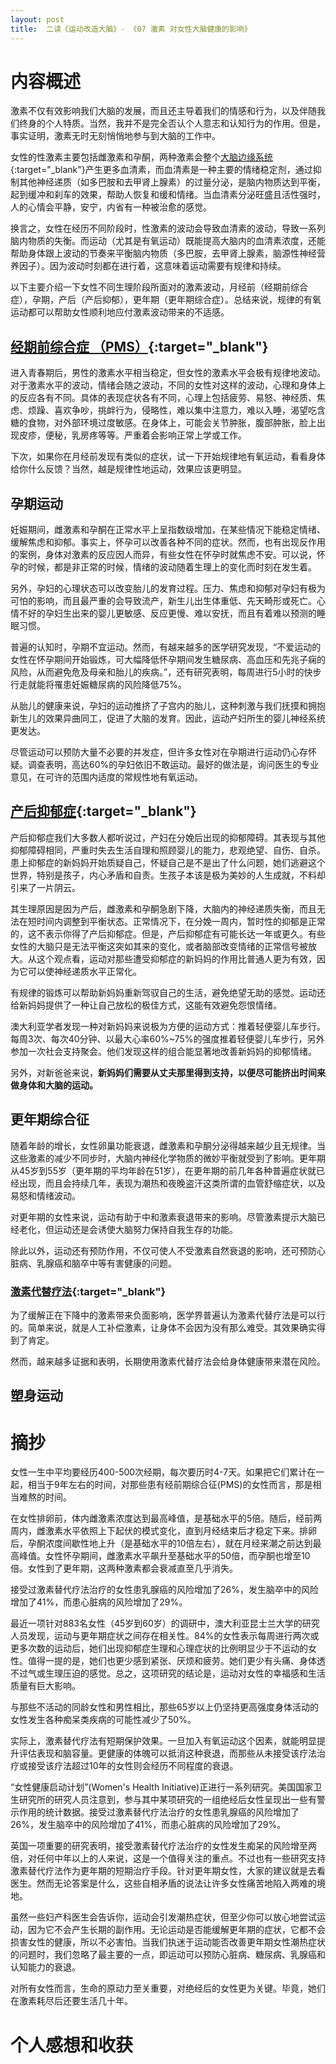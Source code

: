 ```yaml
---
layout: post
title:  二读《运动改造大脑》- 《07 激素 对女性大脑健康的影响》
---
```

# 内容概述

激素不仅有效影响我们大脑的发展，而且还主导着我们的情感和行为，以及伴随我们终身的个人特质。当然，我并不是完全否认个人意志和认知行为的作用。但是，事实证明，激素无时无刻悄悄地参与到大脑的工作中。

女性的性激素主要包括雌激素和孕酮，两种激素会整个[大脑边缘系统](https://chatgpt.com/share/6724132a-78f8-800c-8e21-0723ffd29bc5){:target="_blank"}产生更多血清素，而血清素是一种主要的情绪稳定剂，通过抑制其他神经递质（如多巴胺和去甲肾上腺素）的过量分泌，是脑内物质达到平衡，起到缓冲和刹车的效果，帮助人恢复和缓和情绪。当血清素分泌旺盛且活性强时，人的心情会平静，安宁，内省有一种被治愈的感觉。

换言之，女性在经历不同阶段时，性激素的波动会导致血清素的波动，导致一系列脑内物质的失衡。而运动（尤其是有氧运动）既能提高大脑内的血清素浓度，还能帮助身体跟上波动的节奏来平衡脑内物质（多巴胺，去甲肾上腺素，脑源性神经营养因子）。因为波动时刻都在进行着，这意味着运动需要有规律和持续。

以下主要介绍一下女性不同生理阶段所面对的激素波动，月经前（经期前综合症），孕期，产后（产后抑郁），更年期（更年期综合症）。总结来说，规律的有氧运动都可以帮助女性顺利地应付激素波动带来的不适感。

## [经期前综合症 （PMS）](https://chatgpt.com/share/67241184-37c0-800c-8665-38eede9ca159){:target="_blank"}

进入青春期后，男性的激素水平相当稳定，但女性的激素水平会极有规律地波动。对于激素水平的波动，情绪会随之波动，不同的女性对这样的波动，心理和身体上的反应各有不同。具体的表现症状各有不同，心理上包括疲劳、易怒、神经质、焦虑、烦躁、喜欢争吵，挑衅行为，侵略性，难以集中注意力，难以入睡，渴望吃含糖的食物，对外部环境过度敏感。在身体上，可能会关节肿胀，腹部肿胀，脸上出现皮疹，便秘，乳房疼等等。严重着会影响正常上学或工作。

下次，如果你在月经前发现有类似的症状，试一下开始规律地有氧运动，看看身体给你什么反馈？当然，越是规律性地运动，效果应该更明显。

## 孕期运动

妊娠期间，雌激素和孕酮在正常水平上呈指数级增加，在某些情况下能稳定情绪、缓解焦虑和抑郁。事实上，怀孕可以改善各种不同的症状。然而，也有出现反作用的案例，身体对激素的反应因人而异，有些女性在怀孕时就焦虑不安。可以说，怀孕的时候，都是非正常的时候，情绪的波动随着生理上的变化而时刻在发生着。

另外，孕妇的心理状态可以改变胎儿的发育过程。压力、焦虑和抑郁对孕妇有极为可怕的影响，而且最严重的会导致流产，新生儿出生体重低、先天畸形或死亡。心情不好的孕妇生出来的婴儿更敏感、反应更慢、难以安抚，而且有着难以预测的睡眠习惯。

普遍的认知时，孕期不宜运动。然而，有越来越多的医学研究发现，“不爱运动的女性在怀孕期间开始锻炼，可大幅降低怀孕期间发生糖尿病、高血压和先兆子痫的风险，从而避免危及母亲和胎儿的疾病。”，还有研究表明，每周进行5小时的快步行走就能将罹患妊娠糖尿病的风险降低75%。

从胎儿的健康来说，孕妇的运动推挤了子宫内的胎儿，这种刺激与我们抚摸和拥抱新生儿的效果异曲同工，促进了大脑的发育。因此，运动产妇所生的婴儿神经系统更发达。

尽管运动可以预防大量不必要的并发症，但许多女性对在孕期进行运动仍心存怀疑。调查表明，高达60%的孕妇依旧不敢运动。最好的做法是，询问医生的专业意见，在可许的范围内适度的常规性地有氧运动。


## [产后抑郁症](https://chatgpt.com/share/6724260a-3e08-800c-92ed-9be0f26014a5){:target="_blank"}

产后抑郁症我们大多数人都听说过，产妇在分娩后出现的抑郁障碍。其表现与其他抑郁障碍相同，严重时失去生活自理和照顾婴儿的能力，悲观绝望、自伤、自杀。患上抑郁症的新妈妈开始质疑自己，怀疑自己是不是出了什么问题，她们逃避这个世界，特别是孩子，内心矛盾和自责。生孩子本该是极为美妙的人生成就，不料却引来了一片阴云。

其生理原因是因为产后，雌激素和孕酮急剧下降，大脑内的神经递质失衡，而且无法在短时间内调整到平衡状态。正常情况下，在分娩一周内，暂时性的抑郁是正常的，这不表示你得了产后抑郁症。但是，产后抑郁症有可能长达一年或更久。有些女性的大脑只是无法平衡这突如其来的变化，或者脑部改变情绪的正常信号被放大。从这个观点看，运动对那些遭受抑郁症的新妈妈的作用比普通人更为有效，因为它可以使神经递质水平正常化。

有规律的锻炼可以帮助新妈妈重新驾驭自己的生活，避免绝望无助的感觉。运动还给新妈妈提供了一种让自己放松的极佳方式，这能有效避免怨恨情绪。

澳大利亚学者发现一种对新妈妈来说极为方便的运动方式：推着轻便婴儿车步行。每周3次、每次40分钟、以最大心率60%~75%的强度推着轻便婴儿车步行，另外参加一次社会支持聚会。他们发现这样的组合能显著地改善新妈妈的抑郁情绪。

另外，对新爸爸来说，**新妈妈们需要从丈夫那里得到支持，以便尽可能挤出时间来做身体和大脑的运动。**

## 更年期综合征

随着年龄的增长，女性卵巢功能衰退，雌激素和孕酮分泌得越来越少且无规律。当这些激素的减少不同步时，大脑内神经化学物质的微妙平衡就受到了影响。更年期从45岁到55岁（更年期的平均年龄在51岁），在更年期的前几年各种普遍症状就已经出现，而且会持续几年，表现为潮热和夜晚盗汗这类所谓的血管舒缩症状，以及易怒和情绪波动。

对更年期的女性来说，运动有助于中和激素衰退带来的影响。尽管激素提示大脑已经老化，但运动还是会诱使大脑努力保持自我生存的功能。

除此以外，运动还有预防作用，不仅可使人不受激素自然衰退的影响，还可预防心脏病、乳腺癌和脑卒中等有害健康的问题。

### [激素代替疗法](https://chatgpt.com/share/672429c2-7710-800c-aaa7-3a8949cd2aac){:target="_blank"}

为了缓解正在下降中的激素带来负面影响，医学界普遍认为激素代替疗法是可以行的。简单来说，就是人工补偿激素，让身体不会因为没有那么难受。其效果确实得到了肯定。

然而，越来越多证据和表明，长期使用激素代替疗法会给身体健康带来潜在风险。

## 塑身运动



# 摘抄

女性一生中平均要经历400-500次经期，每次要历时4-7天。如果把它们累计在一起，相当于9年左右的时间，对那些患有经前期综合征(PMS)的女性而言，那是相当难熬的时间。



在女性排卵前，体内雌激素浓度达到最高峰值，是基础水平的5倍。随后，经前两周内，雌激素水平依照上下起伏的模式变化，直到月经结束后才稳定下来。排卵后，孕酮浓度间歇性地上升（是基础水平的10倍左右），就在月经来潮之前达到最高峰值。女性怀孕期间，雌激素水平飙升至基础水平的50倍，而孕酮也增至10倍。女性到了更年期，这两种激素都会衰减直至几乎消失。



接受过激素替代疗法治疗的女性患乳腺癌的风险增加了26%，发生脑卒中的风险增加了41%，而患心脏病的风险增加了29%。



最近一项针对883名女性（45岁到60岁）的调研中，澳大利亚昆士兰大学的研究人员发现，运动与更年期症状之间存在相关性。84%的女性表示每周进行两次或更多次数的运动后，她们出现抑郁症生理和心理症状的比例明显少于不运动的女性。值得一提的是，她们也更少感到紧张、厌烦和疲劳。她们更少有头痛、身体透不过气或生理压迫的感觉。总之，这项研究的结论是，运动对女性的幸福感和生活质量有巨大影响。





与那些不活动的同龄女性和男性相比，那些65岁以上仍坚持更高强度身体活动的女性发生各种痴呆类疾病的可能性减少了50%。

实际上，激素替代疗法有短期保护效果。一旦加入有氧运动这个因素，就能明显提升评估表现和脑容量。更健康的体魄可以抵消这种衰退，而那些从未接受该疗法治疗或接受该疗法超过10年的女性则会经历不同程度的衰退。


“女性健康启动计划”(Women's Health Initiative)正进行一系列研究。美国国家卫生研究所的研究人员注意到，参与其中某项研究的一组绝经后女性呈现出一些有警示作用的统计数据。接受过激素替代疗法治疗的女性患乳腺癌的风险增加了26%，发生脑卒中的风险增加了41%，而患心脏病的风险增加了29%。

英国一项重要的研究表明，接受激素替代疗法治疗的女性发生痴呆的风险增至两倍，对任何中年以上的人来说，这是一个值得关注的重点。不过也有一些研究支持激素替代疗法作为更年期的短期治疗手段。针对更年期女性，大家的建议就是去看医生。然而无论答案是什么，这些自相矛盾的说法让许多女性痛苦地陷入两难的境地。


虽然一些妇产科医生会告诉你，运动会引发潮热症状，但至少你可以放心地尝试运动，因为它不会产生长期的副作用。无论运动是否能缓解更年期的症状，它都不会损害女性的健康，所以不必害怕。当我们执迷于运动能否改善更年期女性潮热症状的问题时，我们忽略了最主要的一点，即运动可以预防心脏病、糖尿病、乳腺癌和认知能力的衰退。


对所有女性而言，生命的原动力至关重要，对绝经后的女性更为关键。毕竟，她们在激素耗尽后还要生活几十年。

# 个人感想和收获

<!--stackedit_data:
eyJoaXN0b3J5IjpbLTE2MzM4ODI1MzYsLTE4MjUzNDY0MTksLT
EyODUzNTk4NjMsMTgwNjU1MjY5MCw3MzAzMzQwMTcsLTc0MTk4
ODgxLC0xMzQ3MzkyNjksMTk1NzU2NzA0OV19
-->
